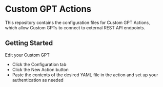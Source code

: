 # Custom GPT Actions

This repository contains the configuration files for Custom GPT Actions, which allow Custom GPTs to connect to external REST API endpoints.

## Getting Started

Edit your Custom GPT
- Click the Configuration tab
- Click the New Action button
- Paste the contents of the desired YAML file in the action and set up your authentication as needed
